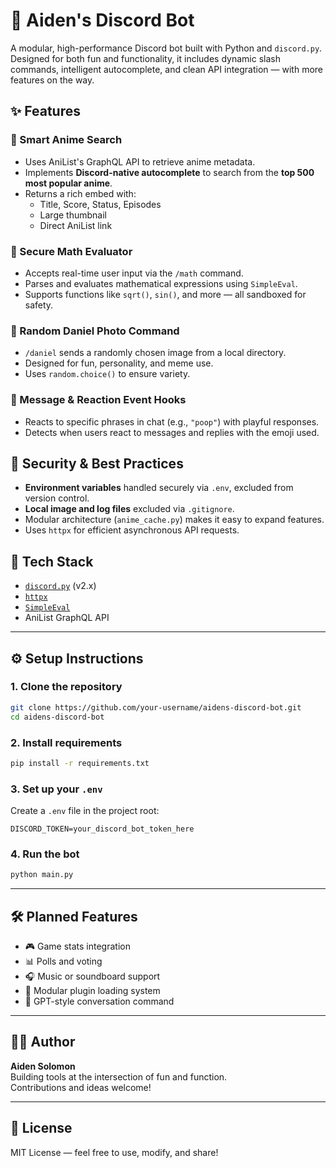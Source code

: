 # 🤖 Aiden's Discord Bot

A modular, high-performance Discord bot built with Python and `discord.py`. Designed for both fun and functionality, it includes dynamic slash commands, intelligent autocomplete, and clean API integration — with more features on the way.

## ✨ Features

### 🔎 Smart Anime Search
- Uses AniList's GraphQL API to retrieve anime metadata.
- Implements **Discord-native autocomplete** to search from the **top 500 most popular anime**.
- Returns a rich embed with:
  - Title, Score, Status, Episodes
  - Large thumbnail
  - Direct AniList link

### 🧮 Secure Math Evaluator
- Accepts real-time user input via the `/math` command.
- Parses and evaluates mathematical expressions using `SimpleEval`.
- Supports functions like `sqrt()`, `sin()`, and more — all sandboxed for safety.

### 📸 Random Daniel Photo Command
- `/daniel` sends a randomly chosen image from a local directory.
- Designed for fun, personality, and meme use.
- Uses `random.choice()` to ensure variety.

### 💬 Message & Reaction Event Hooks
- Reacts to specific phrases in chat (e.g., `"poop"`) with playful responses.
- Detects when users react to messages and replies with the emoji used.

## 🔐 Security & Best Practices
- **Environment variables** handled securely via `.env`, excluded from version control.
- **Local image and log files** excluded via `.gitignore`.
- Modular architecture (`anime_cache.py`) makes it easy to expand features.
- Uses `httpx` for efficient asynchronous API requests.

## 🚀 Tech Stack
- [`discord.py`](https://github.com/Rapptz/discord.py) (v2.x)
- [`httpx`](https://www.python-httpx.org/)
- [`SimpleEval`](https://pypi.org/project/simpleeval/)
- AniList GraphQL API

---

## ⚙️ Setup Instructions

### 1. Clone the repository

```bash
git clone https://github.com/your-username/aidens-discord-bot.git
cd aidens-discord-bot
```

### 2. Install requirements

```bash
pip install -r requirements.txt
```

### 3. Set up your `.env`

Create a `.env` file in the project root:

```env
DISCORD_TOKEN=your_discord_bot_token_here
```

### 4. Run the bot

```bash
python main.py
```

---

## 🛠️ Planned Features

- 🎮 Game stats integration
- 📊 Polls and voting
- 🎧 Music or soundboard support
- 📂 Modular plugin loading system
- 🧠 GPT-style conversation command

---

## 🧑‍💻 Author

**Aiden Solomon**  
Building tools at the intersection of fun and function.  
Contributions and ideas welcome!

---

## 📜 License

MIT License — feel free to use, modify, and share!
